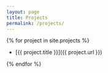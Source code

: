 ```yaml
---
layout: page
title: Projects
permalink: /projects/
---
```

{% for project in site.projects %}
* [{{ project.title }}]({{ project.url }})

{% endfor %}
